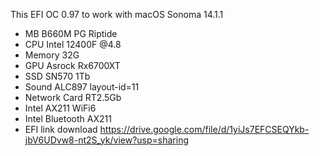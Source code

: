 This EFI OC 0.97 to work with macOS Sonoma 14.1.1
- MB B660M PG Riptide
- CPU Intel 12400F @4.8
- Memory 32G
- GPU Asrock Rx6700XT
- SSD SN570 1Tb
- Sound ALC897 layout-id=11
- Network Card RT2.5Gb
- Intel AX211 WiFi6
- Intel Bluetooth AX211
- EFI link download https://drive.google.com/file/d/1yiJs7EFCSEQYkb-jbV6UDvw8-nt2S_yk/view?usp=sharing
